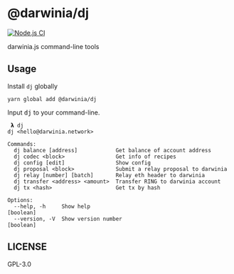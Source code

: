 # @darwinia/dj

[![Node.js CI][workflow-badge]][github]

darwinia.js command-line tools

## Usage

Install `dj` globally

```shell
yarn global add @darwinia/dj
```

Input <kbd>dj</kbd> to your command-line.

```text
 𝝺 dj
dj <hello@darwinia.network>

Commands:
  dj balance [address]            Get balance of account address
  dj codec <block>                Get info of recipes
  dj config [edit]                Show config
  dj proposal <block>             Submit a relay proposal to darwinia
  dj relay [number] [batch]       Relay eth header to darwinia
  dj transfer <address> <amount>  Transfer RING to darwinia account
  dj tx <hash>                    Get tx by hash

Options:
  --help, -h     Show help                                             [boolean]
  --version, -V  Show version number                                   [boolean]
```
  
## LICENSE

GPL-3.0

[github]: https://github.com/darwinia-network/darwinia.js
[workflow-badge]: https://github.com/darwinia-network/darwinia.js/workflows/Node.js%20CI/badge.svg
